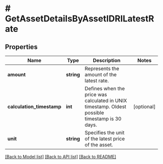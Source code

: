 # # GetAssetDetailsByAssetIDRILatestRate

## Properties

Name | Type | Description | Notes
------------ | ------------- | ------------- | -------------
**amount** | **string** | Represents the amount of the latest rate. |
**calculation_timestamp** | **int** | Defines when the price was calculated in UNIX timestamp. Oldest possible timestamp is 30 days. | [optional]
**unit** | **string** | Specifies the unit of the latest price of the asset. |

[[Back to Model list]](../../README.md#models) [[Back to API list]](../../README.md#endpoints) [[Back to README]](../../README.md)
